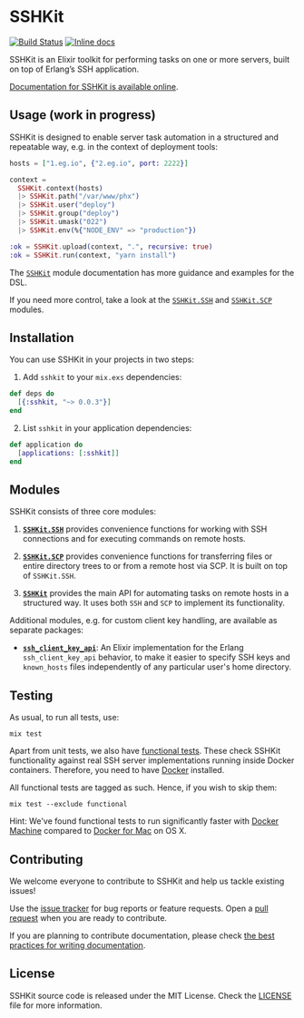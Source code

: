 # SSHKit

[![Build Status](https://travis-ci.org/bitcrowd/sshkit.ex.svg?branch=master)](https://travis-ci.org/bitcrowd/sshkit.ex)
[![Inline docs](https://inch-ci.org/github/bitcrowd/sshkit.ex.svg?branch=master)](https://inch-ci.org/github/bitcrowd/sshkit.ex)

SSHKit is an Elixir toolkit for performing tasks on one or more servers,
built on top of Erlang’s SSH application.

[Documentation for SSHKit is available online](https://hexdocs.pm/sshkit).

## Usage (work in progress)

SSHKit is designed to enable server task automation in a structured and
repeatable way, e.g. in the context of deployment tools:

```elixir
hosts = ["1.eg.io", {"2.eg.io", port: 2222}]

context =
  SSHKit.context(hosts)
  |> SSHKit.path("/var/www/phx")
  |> SSHKit.user("deploy")
  |> SSHKit.group("deploy")
  |> SSHKit.umask("022")
  |> SSHKit.env(%{"NODE_ENV" => "production"})

:ok = SSHKit.upload(context, ".", recursive: true)
:ok = SSHKit.run(context, "yarn install")
```

The [`SSHKit`](https://hexdocs.pm/sshkit/SSHKit.html) module documentation has
more guidance and examples for the DSL.

If you need more control, take a look at the
[`SSHKit.SSH`](https://hexdocs.pm/sshkit/SSHKit.SSH.html) and
[`SSHKit.SCP`](https://hexdocs.pm/sshkit/SSHKit.SCP.html) modules.

## Installation

You can use SSHKit in your projects in two steps:

1. Add `sshkit` to your `mix.exs` dependencies:

  ```elixir
  def deps do
    [{:sshkit, "~> 0.0.3"}]
  end
  ```

2. List `sshkit` in your application dependencies:

  ```elixir
  def application do
    [applications: [:sshkit]]
  end
  ```

## Modules

SSHKit consists of three core modules:

1. [**`SSHKit.SSH`**](https://hexdocs.pm/sshkit/SSHKit.SSH.html) provides
   convenience functions for working with SSH connections and for executing
   commands on remote hosts.

2. [**`SSHKit.SCP`**](https://hexdocs.pm/sshkit/SSHKit.SCP.html) provides
   convenience functions for transferring files or entire directory trees to
   or from a remote host via SCP. It is built on top of `SSHKit.SSH`.

3. [**`SSHKit`**](https://hexdocs.pm/sshkit/SSHKit.html) provides the main API
   for automating tasks on remote hosts in a structured way. It uses both `SSH`
   and `SCP` to implement its functionality.

Additional modules, e.g. for custom client key handling, are available as
separate packages:

* [**`ssh_client_key_api`**](https://hex.pm/packages/ssh_client_key_api): An Elixir implementation for the Erlang `ssh_client_key_api` behavior, to make it easier to specify SSH keys and `known_hosts` files independently of any particular user's home directory.

## Testing

As usual, to run all tests, use:

```shell
mix test
```

Apart from unit tests, we also have
[functional tests](https://en.wikipedia.org/wiki/Functional_testing).
These check SSHKit functionality against real SSH server implementations
running inside Docker containers. Therefore, you need to have
[Docker](https://www.docker.com/) installed.

All functional tests are tagged as such. Hence, if you wish to skip them:

```shell
mix test --exclude functional
```

Hint: We've found functional tests to run significantly faster with
[Docker Machine](https://docs.docker.com/machine/) compared to
[Docker for Mac](https://docs.docker.com/docker-for-mac/) on OS X.

## Contributing

We welcome everyone to contribute to SSHKit and help us tackle existing issues!

Use the [issue tracker][issues] for bug reports or feature requests.
Open a [pull request][pulls] when you are ready to contribute.

If you are planning to contribute documentation, please check
[the best practices for writing documentation][writing-docs].

## License

SSHKit source code is released under the MIT License.
Check the [LICENSE](LICENSE) file for more information.

  [issues]: https://github.com/bitcrowd/sshkit.ex/issues
  [pulls]: https://github.com/bitcrowd/sshkit.ex/pulls
  [writing-docs]: http://elixir-lang.org/docs/stable/elixir/writing-documentation.html
